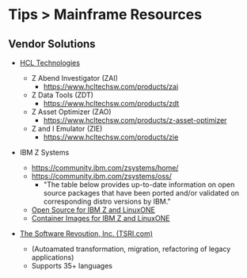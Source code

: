 
# Tips > Mainframe Resources

## Vendor Solutions

- [HCL Technologies](https://www.hcltechsw.com/)
  + Z Abend Investigator (ZAI)
    * https://www.hcltechsw.com/products/zai
  + Z Data Tools (ZDT)
    * https://www.hcltechsw.com/products/zdt
  + Z Asset Optimizer (ZAO)
    * https://www.hcltechsw.com/products/z-asset-optimizer
  + Z and I Emulator (ZIE)
    * https://www.hcltechsw.com/products/zie



- IBM Z Systems
  + https://community.ibm.com/zsystems/home/
  + https://community.ibm.com/zsystems/oss/
    * "The table below provides up-to-date information on open source packages that have been ported and/or validated on corresponding distro versions by IBM."
  + [Open Source for IBM Z and LinuxONE](https://community.ibm.com/community/user/ibmz-and-linuxone/groups/public?CommunityKey=64d1d1bd-66bc-4ecb-b9e8-0372b18c5bcb)
  + [Container Images for IBM Z and LinuxONE](https://ibm.github.io/ibm-z-oss-hub/main/main.html)


- [The Software Revoution, Inc. (TSRI.com)](https://tsri.com/)
  + (Autoamated transformation, migration, refactoring of legacy applications)
  + Supports 35+ languages


